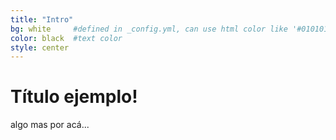 ```yaml
---
title: "Intro"
bg: white     #defined in _config.yml, can use html color like '#010101'
color: black  #text color
style: center
---
```


# Título ejemplo!
algo mas por acá...
